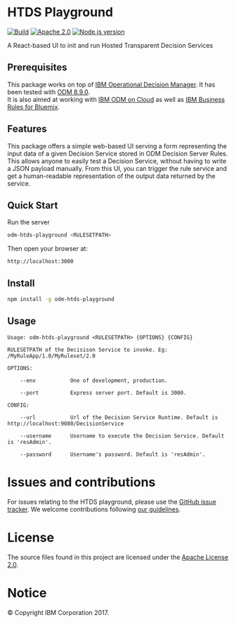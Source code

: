 # HTDS Playground

[![Build][travis-image]][travis-url]
[![Apache 2.0][license-badge]][LICENSE]
[![Node.js version][nodejs-badge]][nodejs]

A React-based UI to init and run Hosted Transparent Decision Services

## Prerequisites

This package works on top of [IBM Operational Decision Manager](http://www-03.ibm.com/software/products/en/odm). 
It has been tested with [ODM 8.9.0](https://www-01.ibm.com/common/ssi/cgi-bin/ssialias?infotype=OC&subtype=NA&htmlfid=897/ENUS5725-B69&appname=totalstorage#description).
<br>It is also aimed at working with [IBM ODM on Cloud](http://www-03.ibm.com/software/products/en/ibm-operational-decision-manager-on-cloud)
as well as [IBM Business Rules for Bluemix](https://console.bluemix.net/catalog/services/business-rules).

## Features

This package offers a simple web-based UI serving a form representing the input data of a given Decision Service stored in 
ODM Decision Server Rules.
This allows anyone to easily test a Decision Service, without having to write a JSON payload manually.
From this UI, you can trigger the rule service and get a human-readable representation of the output data returned by 
the service.

## Quick Start

Run the server

```bash
odm-htds-playground <RULESETPATH>
```

Then open your browser at:

    http://localhost:3000

## Install

```bash
npm install -g odm-htds-playground
```

## Usage

```
Usage: odm-htds-playground <RULESETPATH> {OPTIONS} {CONFIG}

RULESETPATH of the Decisison Service to invoke. Eg: /MyRuleApp/1.0/MyRuleset/2.0

OPTIONS:

    --env           One of development, production.

    --port          Express server port. Default is 3000.

CONFIG:

    --url           Url of the Decision Service Runtime. Default is http://localhost:9080/DecisionService

    --username      Username to execute the Decision Service. Default is 'resAdmin'.

    --password      Username's password. Default is 'resAdmin'.

```

# Issues and contributions
For issues relating to the HTDS playground, please use the [GitHub issue tracker](../../issues).
We welcome contributions following [our guidelines](CONTRIBUTING.md).

# License
The source files found in this project are licensed under the [Apache License 2.0](LICENSE).

# Notice
© Copyright IBM Corporation 2017.

[travis-image]: https://img.shields.io/travis/ODMDev/odm-htds-playground/master.svg?label=build
[travis-url]: https://travis-ci.org/ODMDev/odm-htds-playground
[license-badge]: https://img.shields.io/badge/license-Apache%202.0-blue.svg
[license]: https://github.com/ODMDev/odm-htds-playground/blob/master/LICENSE
[nodejs-badge]: https://img.shields.io/badge/node->=%206.9-blue.svg
[nodejs]: https://nodejs.org/dist/latest-v6.x/docs/api/
[npm-badge]: https://img.shields.io/badge/npm->=%203.10.8-blue.svg
[npm]: https://docs.npmjs.com/
